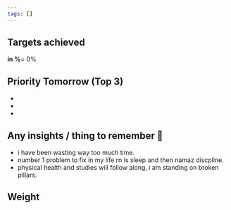 ```yaml
---
tags: []
---
```


## Targets achieved
**in %**= 0%

## Priority Tomorrow (Top 3) 
- 
- 
- 
## Any insights / thing to remember 📝
- i have been wasting way too much time. 
- number 1 problem to fix in my life rn is sleep and then namaz discpline. 
- physical health and studies will follow along, i am standing on broken pillars.

## Weight 

